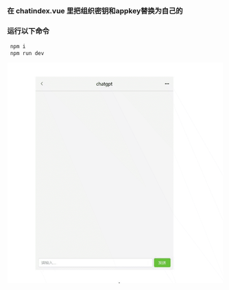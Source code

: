 




### 在 chatindex.vue 里把组织密钥和appkey替换为自己的

### 运行以下命令
```
 npm i
 npm run dev
```
![图片](src/assets/chatgpt-api.gif)